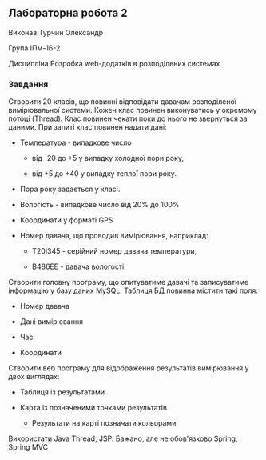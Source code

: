 ## Лабораторна робота 2

Виконав Турчин Олександр

Група ІПм-16-2

Дисципліна Розробка web-додатків в розподілених системах

### Завдання

Створити 20 класів, що повинні відповідати давачам розподіленої вимірювальної системи.
Кожен клас повинен виконуватись у окремому потоці (Thread).
Клас повинен чекати поки до нього не звернуться за даними.
При запиті клас повинен надати дані:

* Температура - випадкове число 

    * від -20 до +5 у випадку холодної пори року, 

    * від +5 до +40 у випадку теплої пори року. 

* Пора року задається у класі.

* Вологість - випадкове число від 20% до 100%

* Координати у форматі GPS

* Номер давача, що проводив вимірювання, наприклад:
    
    * T20I345 - серійний номер давача температури, 
    
    * B486EE - давача вологості

Створити головну програму, що опитуватиме давачі та записуватиме інформацію у базу даних MySQL.
Таблиця БД повинна містити такі поля:

* Номер давача
    
* Дані вимірювання
    
* Час
    
* Координати

Створити веб програму для відображення результатів вимірювання у двох виглядах:

* Таблиця із результатами

* Карта із позначеними точками результатів
    
    * Результати на карті позначати кольорами

Використати Java Thread, JSP.
Бажано, але не обов'язково Spring, Spring MVC
